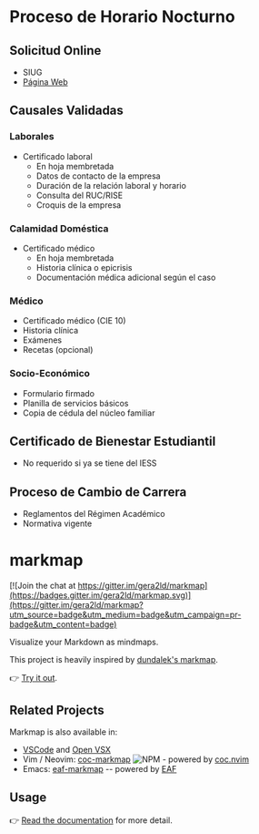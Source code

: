 # Proceso de Horario Nocturno

## Solicitud Online
- SIUG
- [Página Web](https://servicioenlinea.ug.edu.ec/siug/Account/Login.aspx)

## Causales Validadas

### Laborales
- Certificado laboral
  - En hoja membretada
  - Datos de contacto de la empresa
  - Duración de la relación laboral y horario
  - Consulta del RUC/RISE
  - Croquis de la empresa

### Calamidad Doméstica
- Certificado médico
  - En hoja membretada
  - Historia clínica o epicrisis
  - Documentación médica adicional según el caso

### Médico
- Certificado médico (CIE 10)
- Historia clínica
- Exámenes
- Recetas (opcional)

### Socio-Económico
- Formulario firmado
- Planilla de servicios básicos
- Copia de cédula del núcleo familiar

## Certificado de Bienestar Estudiantil
- No requerido si ya se tiene del IESS

## Proceso de Cambio de Carrera
- Reglamentos del Régimen Académico
- Normativa vigente
# markmap

[![Join the chat at https://gitter.im/gera2ld/markmap](https://badges.gitter.im/gera2ld/markmap.svg)](https://gitter.im/gera2ld/markmap?utm_source=badge&utm_medium=badge&utm_campaign=pr-badge&utm_content=badge)

Visualize your Markdown as mindmaps.

This project is heavily inspired by [dundalek's markmap](https://github.com/dundalek/markmap).

👉 [Try it out](https://markmap.js.org/repl).

## Related Projects

Markmap is also available in:

- [VSCode](https://marketplace.visualstudio.com/items?itemName=gera2ld.markmap-vscode) and [Open VSX](https://open-vsx.org/extension/gera2ld/markmap-vscode)
- Vim / Neovim: [coc-markmap](https://github.com/gera2ld/coc-markmap) ![NPM](https://img.shields.io/npm/v/coc-markmap.svg) - powered by [coc.nvim](https://github.com/neoclide/coc.nvim)
- Emacs: [eaf-markmap](https://github.com/emacs-eaf/eaf-markmap) -- powered by [EAF](https://github.com/emacs-eaf/emacs-application-framework)

## Usage

👉 [Read the documentation](https://markmap.js.org/docs) for more detail.
